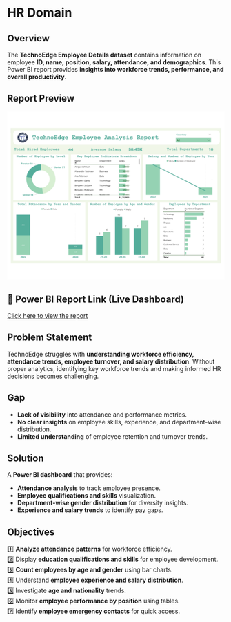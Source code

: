 # HR Domain

## Overview  
The **TechnoEdge Employee Details dataset** contains information on employee **ID, name, position, salary, attendance, and demographics**. This Power BI report provides **insights into workforce trends, performance, and overall productivity**.  

## Report Preview  
![Dashboard](Images/Dashboard.jpg)  

## 🔗 Power BI Report Link (Live Dashboard)
[Click here to view the report](https://app.powerbi.com/view?r=eyJrIjoiMGQyZTY5MWItZWFmNS00NjhmLWIyMmYtMjQ4ZjM2YTQyNGY3IiwidCI6ImM2ZTU0OWIzLTVmNDUtNDAzMi1hYWU5LWQ0MjQ0ZGM1YjJjNCJ9)

## Problem Statement  
TechnoEdge struggles with **understanding workforce efficiency, attendance trends, employee turnover, and salary distribution**. Without proper analytics, identifying key workforce trends and making informed HR decisions becomes challenging.  

## Gap  
- **Lack of visibility** into attendance and performance metrics.  
- **No clear insights** on employee skills, experience, and department-wise distribution.  
- **Limited understanding** of employee retention and turnover trends.  

## Solution  
A **Power BI dashboard** that provides:  
- **Attendance analysis** to track employee presence.  
- **Employee qualifications and skills** visualization.  
- **Department-wise gender distribution** for diversity insights.  
- **Experience and salary trends** to identify pay gaps.  

## Objectives  
1️⃣ **Analyze attendance patterns** for workforce efficiency.  
2️⃣ Display **education qualifications and skills** for employee development.  
3️⃣ **Count employees by age and gender** using bar charts.  
4️⃣ Understand **employee experience and salary distribution**.  
5️⃣ Investigate **age and nationality** trends.  
6️⃣ Monitor **employee performance by position** using tables.  
7️⃣ Identify **employee emergency contacts** for quick access.  
